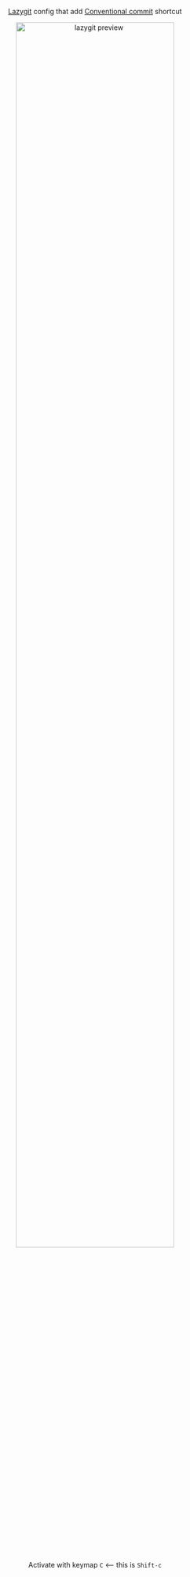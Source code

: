 <p align="center">
    <a href="https://github.com/jesseduffield/lazygit">Lazygit</a> config that add <a href="https://www.conventionalcommits.org/">Conventional commit</a> shortcut
</p>
<p align="center">
    <img src="./../.github/assets/lazygit.mp4" alt="lazygit preview" width="80%"/>
</p>

<p align="center">
    Activate with keymap <code>C</code> <-- this is <code>Shift-c</code>
</p>
